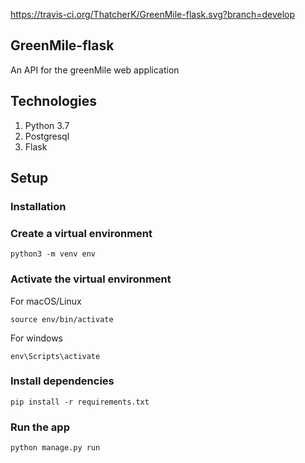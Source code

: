https://travis-ci.org/ThatcherK/GreenMile-flask.svg?branch=develop
## GreenMile-flask

An API for the greenMile web application


## Technologies

1. Python 3.7
2. Postgresql
3. Flask

## Setup 


### Installation 

### Create a virtual environment 

`python3 -m venv env`

### Activate the virtual environment
 
For macOS/Linux

`source env/bin/activate`

For windows

`env\Scripts\activate`

### Install dependencies

`pip install -r requirements.txt`


### Run the app 

`python manage.py run`